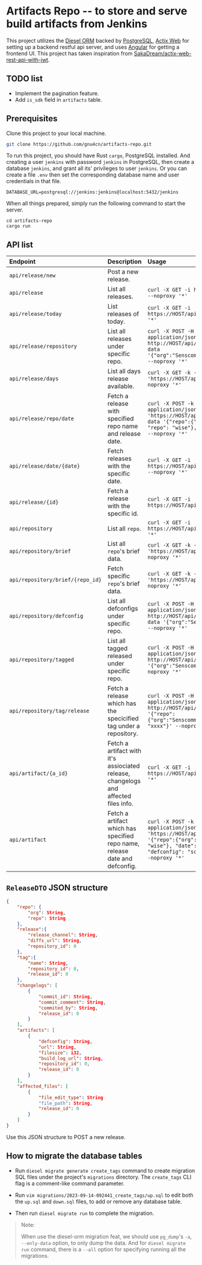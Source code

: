 # Artifacts Repo -- to store and serve build artifacts from Jenkins

This project utilizes the [Diesel ORM](https://diesel.rs) backed by [PostgreSQL](https://www.postgresql.org/), [Actix Web](https://actix.rs) for setting up a backend restful api server, and uses [Angular](https://angular.io) for getting a frontend UI. This project has taken inspiration from [SakaDream/actix-web-rest-api-with-jwt](https://github.com/SakaDream/actix-web-rest-api-with-jwt).


## TODO list

- Implement the pagination feature.
- Add `is_sdk` field in `artifacts` table.

## Prerequisites

Clone this project to your local machine.

```bash
git clone https://github.com/gnu4cn/artifacts-repo.git
```

To run this project, you should have Rust `cargo`, PostgreSQL installed. And creating a user `jenkins` with password `jenkins` in PostgreSQL, then create a database `jenkins`, and grant all its' privileges to user `jenkins`. Or you can create a file `.env` then set the corresponding database name and user credentials in that file.

```env
DATABASE_URL=postgresql://jenkins:jenkins@localhost:5432/jenkins
```

When all things prepared, simply run the following command to start the server.

```console
cd artifacts-repo
cargo run
```

## API list

| Endpoint | Description | Usage |
| :-- | :-- | :-- |
| `api/release/new` | Post a new release. | |
| `api/release` | List all releases. | `curl -X GET -i https://HOST/api/release --noproxy '*'`|
| `api/release/today` | List releases of today. | `curl -X GET -i https://HOST/api/release/today --noproxy '*'`|
| `api/release/repository` | List all releases under specific repo. | `curl -X POST -H 'Content-Type: application/json' -i http://HOST/api/release/repository --data '{"org":"Senscomm","repo":"taihu_wise"}' --noproxy '*'` |
| `api/release/days` | List all days release available. | `curl -X GET -k -i 'https://HOST/api/release/days' --noproxy '*'` |
| `api/release/repo/date` | Fetch a release with specified repo name and release date. | `curl -X POST -k -H 'Content-Type: application/json' -i 'https://HOST/api/release/repo/date' --data '{"repo":{"org": "Senscomm", "repo": "wise"}, "date": "2023-08-29"}' --noproxy '*'` |
| `api/release/date/{date}` | Fetch releases with the specific date. | `curl -X GET -i https://HOST/api/release/date/2023-08-23 --noproxy '*'` |
| `api/release/{id}` | Fetch a release with the specific id. | `curl -X GET -i https://HOST/api/release/1 --noproxy '*'` |
| `api/repository` | List all `repo`. | `curl -X GET -i https://HOST/api/repository --noproxy '*'` |
| `api/repository/brief` | List all `repo`'s brief data. | `curl -X GET -k -i 'https://HOST/api/repository/brief' --noproxy '*'` |
| `api/repository/brief/{repo_id}` | Fetch specific `repo`'s brief data. | `curl -X GET -k -i 'https://HOST/api/repository/brief/1' --noproxy '*'` |
| `api/repository/defconfig` | List all defconfigs under specific repo. | `curl -X POST -H 'Content-Type: application/json' -i http://HOST/api/repository/defconfig --data '{"org":"Senscomm","repo":"wise"}' --noproxy '*'` |
| `api/repository/tagged` | List all tagged released under specific repo. | `curl -X POST -H 'Content-Type: application/json' -i http://HOST/api/repository/tagged --data '{"org":"Senscomm","repo":"wise"}' --noproxy '*'` |
| `api/repository/tag/release` | Fetch a release which has the specicified tag under a repository. | `curl -X POST -H 'Content-Type: application/json' -i http://HOST/api/repository/tagged --data '{"repo": {"org":"Senscomm","repo":"wise"}, "tag": "xxxx"}' --noproxy '*'` |
| `api/artifact/{a_id}` | Fetch a artifact with it's assiociated release, changelogs and affected files info. | `curl -X GET -i https://HOST/api/artifact/2 --noproxy '*'` |
| `api/artifact` | Fetch a artifact which has specified repo name, release date and defconfig. | `curl -X POST -k -H 'Content-Type: application/json' -i 'https://HOST/api/artifact' --data '{"repo":{"org": "Senscomm", "repo": "wise"}, "date": "2023-08-29", "defconfig": "scm1612_ate_defconfig"}' --noproxy '*'` |


## `ReleaseDTO` JSON structure

```json
{
    "repo": {
        "org": String,
        "repo": String
    },
    "release":{
        "release_channel": String,
        "diffs_url": String,
        "repository_id": 0
    },
    "tag":{
        "name": String,
        "repository_id": 0,
        "release_id": 0
    },
    "changelogs": [
        {
            "commit_id": String,
            "commit_comment": String,
            "commited_by": String,
            "release_id": 0
        }
    ],
    "artifacts": [
        {
            "defconfig": String,
            "url": String,
            "filesize": i32,
            "build_log_url": String,
            "repository_id": 0,
            "release_id": 0
        }
    ],
    "affected_files": [
        {
            "file_edit_type": String
            "file_path": String,
            "release_id": 0
        }
    ]
}
```

Use this JSON structure to POST a new release.

## How to migrate the database tables

- Run `diesel migrate generate create_tags` command to create migration SQL files under the project's `migrations` directory. The `create_tags` CLI flag is a comment-like command parameter.

- Run `vim migrations/2023-09-14-092441_create_tags/up.sql` to edit both the `up.sql` and `down.sql` files, to add or remove any database table.

- Then run `diesel migrate run` to complete the migration.

> Note:
>
> When use the diesel-orm migration feat, we should use `pg_dump`'s `-a`, `--only-data` option, to only dump the data. And for `diesel migrate run` command, there is a `--all` option for specifying running all the migrations.
